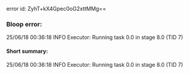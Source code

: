error id: ZyhT+kX4Gpec0oG2xttMMg==
### Bloop error:

25/06/18 00:36:18 INFO Executor: Running task 0.0 in stage 8.0 (TID 7)
#### Short summary: 

25/06/18 00:36:18 INFO Executor: Running task 0.0 in stage 8.0 (TID 7)